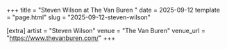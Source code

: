 +++
title = "Steven Wilson at The Van Buren "
date = 2025-09-12
template = "page.html"
slug = "2025-09-12-steven-wilson"

[extra]
artist = "Steven Wilson"
venue = "The Van Buren"
venue_url = "https://www.thevanburen.com/"
+++
